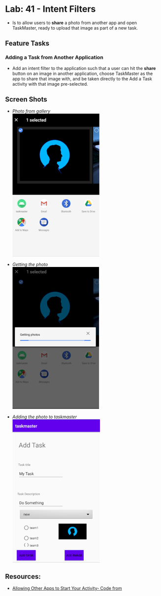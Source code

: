 # Lab: 41 - Intent Filters

- Is to allow users to **share** a photo from another app and open TaskMaster, ready to upload that image as part of a new task.

## Feature Tasks

### Adding a Task from Another Application

- Add an intent filter to the application such that a user can hit the **share** button on an image in another application, choose TaskMaster as the app to share that image with, and be taken directly to the Add a Task activity with that image pre-selected.

## Screen Shots

- *Photo from gallery*  
![Events Photo from gallery](../screenshots/lab41/photo.png) 

- *Getting the photo*  
![Getting the photo](../screenshots/lab41/gettingPhoto.png) 

- *Adding the photo to taskmaster*  
![Adding the photo](../screenshots/lab41/add_photo.png) 

## Resources:
- [Allowing Other Apps to Start Your Activity- Code from](https://www.youtube.com/watch?v=j2tXsUKSzeI)